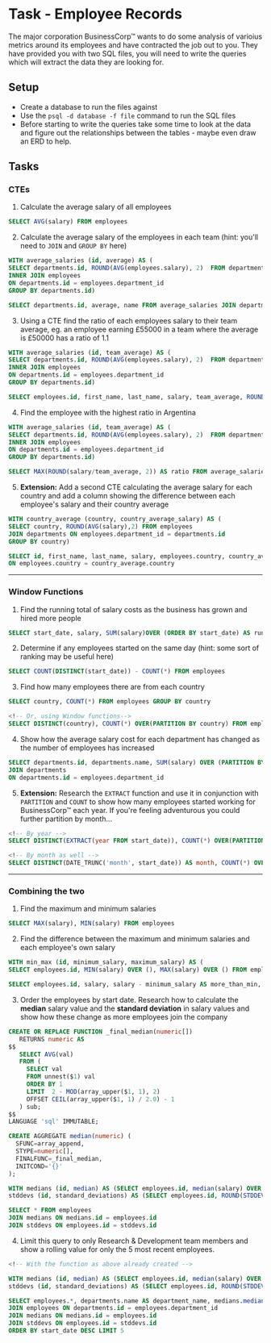 # Task - Employee Records

The major corporation BusinessCorp&#8482; wants to do some analysis of varioius metrics around its employees and have contracted the job out to you. They have provided you with two SQL files, you will need to write the queries which will extract the data they are looking for.

## Setup

- Create a database to run the files against
- Use the `psql -d database -f file` command to run the SQL files
- Before starting to write the queries take some time to look at the data and figure out the relationships between the tables - maybe even draw an ERD to help.

## Tasks

### CTEs

1) Calculate the average salary of all employees

```sql
SELECT AVG(salary) FROM employees
```

2) Calculate the average salary of the employees in each team (hint: you'll need to `JOIN` and `GROUP BY` here)

```sql
WITH average_salaries (id, average) AS (
SELECT departments.id, ROUND(AVG(employees.salary), 2)  FROM departments
INNER JOIN employees
ON departments.id = employees.department_id
GROUP BY departments.id)

SELECT departments.id, average, name FROM average_salaries JOIN departments ON departments.id = average_salaries.id

```

3) Using a CTE find the ratio of each employees salary to their team average, eg. an employee earning £55000 in a team where the average is £50000 has a ratio of 1.1

```sql
WITH average_salaries (id, team_average) AS (
SELECT departments.id, ROUND(AVG(employees.salary), 2)  FROM departments
INNER JOIN employees
ON departments.id = employees.department_id
GROUP BY departments.id)

SELECT employees.id, first_name, last_name, salary, team_average, ROUND(salary/team_average, 2) AS ratio FROM average_salaries JOIN employees ON employees.department_id = average_salaries.id
```

4) Find the employee with the highest ratio in Argentina

```sql
WITH average_salaries (id, team_average) AS (
SELECT departments.id, ROUND(AVG(employees.salary), 2)  FROM departments
INNER JOIN employees
ON departments.id = employees.department_id
GROUP BY departments.id)

SELECT MAX(ROUND(salary/team_average, 2)) AS ratio FROM average_salaries JOIN employees ON employees.department_id = average_salaries.id WHERE country = 'Argentina'
```

5) **Extension:** Add a second CTE calculating the average salary for each country and add a column showing the difference between each employee's salary and their country average

```sql
WITH country_average (country, country_average_salary) AS (
SELECT country, ROUND(AVG(salary),2) FROM employees 
JOIN departments ON employees.department_id = departments.id
GROUP BY country)

SELECT id, first_name, last_name, salary, employees.country, country_average_salary, salary - country_average_salary AS difference FROM country_average JOIN employees 
ON employees.country = country_average.country
```

---

### Window Functions

1) Find the running total of salary costs as the business has grown and hired more people

```sql
SELECT start_date, salary, SUM(salary)OVER (ORDER BY start_date) AS running_salary_total FROM employees 
```

2) Determine if any employees started on the same day (hint: some sort of ranking may be useful here)

```sql
SELECT COUNT(DISTINCT(start_date)) - COUNT(*) FROM employees
```

3) Find how many employees there are from each country

```sql
SELECT country, COUNT(*) FROM employees GROUP BY country

<!-- Or, using Window functions-->
SELECT DISTINCT(country), COUNT(*) OVER(PARTITION BY country) FROM employees 
```

4) Show how the average salary cost for each department has changed as the number of employees has increased

```sql
SELECT departments.id, departments.name, SUM(salary) OVER (PARTITION BY departments.id ORDER BY  start_date) FROM employees 
JOIN departments
ON departments.id = employees.department_id

```

5) **Extension:** Research the `EXTRACT` function and use it in conjunction with `PARTITION` and `COUNT` to show how many employees started working for BusinessCorp&#8482; each year. If you're feeling adventurous you could further partition by month...

```sql
<!-- By year -->
SELECT DISTINCT(EXTRACT(year FROM start_date)), COUNT(*) OVER(PARTITION BY EXTRACT(year FROM start_date)) FROM  employees ORDER BY EXTRACT (year FROM start_date)

<!-- By month as well -->
SELECT DISTINCT(DATE_TRUNC('month', start_date)) AS month, COUNT(*) OVER(PARTITION BY DATE_TRUNC('month', start_date)) FROM  employees ORDER BY DATE_TRUNC('month', start_date)

```

---

### Combining the two

1) Find the maximum and minimum salaries

```sql
SELECT MAX(salary), MIN(salary) FROM employees
```

2) Find the difference between the maximum and minimum salaries and each employee's own salary

```sql
WITH min_max (id, minimum_salary, maximum_salary) AS (
SELECT employees.id, MIN(salary) OVER (), MAX(salary) OVER () FROM employees)

SELECT employees.id, salary, salary - minimum_salary AS more_than_min, maximum_salary - salary AS less_than_max FROM employees JOIN min_max ON employees.id = min_max.id
```

3) Order the employees by start date. Research how to calculate the **median** salary value and the **standard deviation** in salary values and show how these change as more employees join the company

```sql
CREATE OR REPLACE FUNCTION _final_median(numeric[])
   RETURNS numeric AS
$$
   SELECT AVG(val)
   FROM (
     SELECT val
     FROM unnest($1) val
     ORDER BY 1
     LIMIT  2 - MOD(array_upper($1, 1), 2)
     OFFSET CEIL(array_upper($1, 1) / 2.0) - 1
   ) sub;
$$
LANGUAGE 'sql' IMMUTABLE;

CREATE AGGREGATE median(numeric) (
  SFUNC=array_append,
  STYPE=numeric[],
  FINALFUNC=_final_median,
  INITCOND='{}'
);

WITH medians (id, median) AS (SELECT employees.id, median(salary) OVER (ORDER BY start_date) FROM employees),
stddevs (id, standard_deviations) AS (SELECT employees.id, ROUND(STDDEV(salary) OVER (ORDER BY start_date), 2) FROM employees)

SELECT * FROM employees 
JOIN medians ON medians.id = employees.id 
JOIN stddevs ON employees.id = stddevs.id 


```

4) Limit this query to only Research & Development team members and show a rolling value for only the 5 most recent employees.

```sql
<!-- With the function as above already created -->

WITH medians (id, median) AS (SELECT employees.id, median(salary) OVER (ORDER BY start_date) FROM employees WHERE department_id = 3),
stddevs (id, standard_deviations) AS (SELECT employees.id, ROUND(STDDEV(salary) OVER (ORDER BY start_date), 2) FROM employees WHERE department_id = 3)

SELECT employees.*, departments.name AS department_name, medians.median, stddevs.standard_deviations FROM departments
JOIN employees ON departments.id = employees.department_id
JOIN medians ON medians.id = employees.id 
JOIN stddevs ON employees.id = stddevs.id 
ORDER BY start_date DESC LIMIT 5

```

